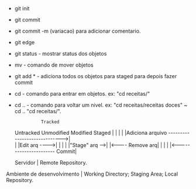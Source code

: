 - git init
- git commit
- git commit -m (variacao) para adicionar comentario.
- git edge
- git status - mostrar status dos objetos
- mv - comando de mover objetos
- git add * - adiciona todos os objetos para staged para depois fazer commit
- cd - comando para entrar em objetos. ex: "cd receitas/"
- cd .. - comando para voltar um nivel. ex: "cd receitas/receitas doces" ~ cd .. "cd receitas/".




				Tracked
	
	Untracked	Unmodified	Modified	Staged
	    |		     |		    | 		    |
	    |Adiciona arquivo ----------------------------->|	
	    |		     |Edit arq ---->|		    |
	    |		     |		    |"Stage" arq -->|
	    |<---- Remove arq|		    |		    |
	    |	             |<---------------------- Commit|


	Servidor
	   |
	Remote Repository.

Ambiente de desenvolvimento
	   | 
    Working Directory;
      Staging Area;
    Local Repository.